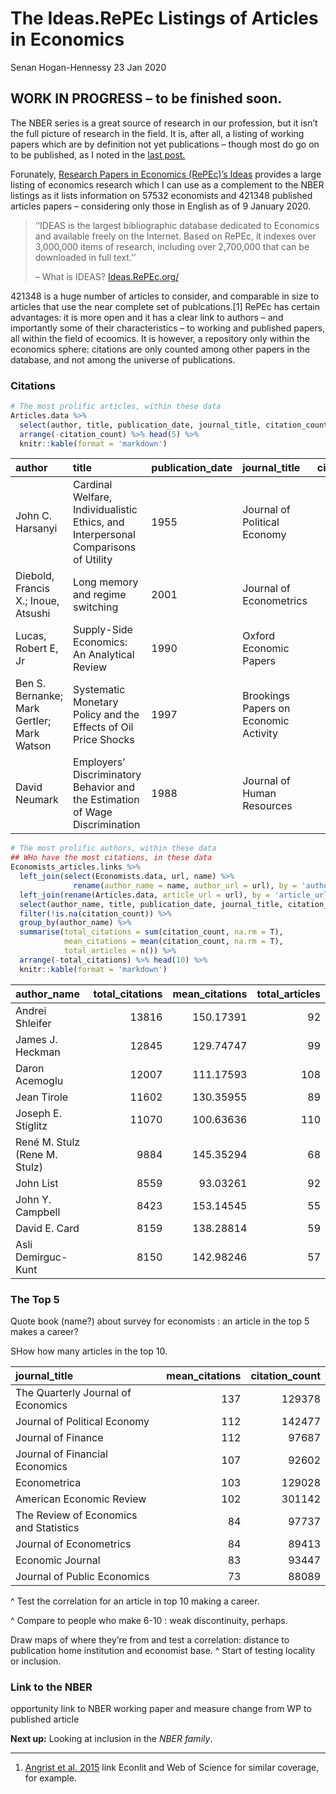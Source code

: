 The Ideas.RePEc Listings of Articles in Economics
================
Senan Hogan-Hennessy
23 Jan 2020

## WORK IN PROGRESS – to be finished soon.

The NBER series is a great source of research in our profession, but it
isn’t the full picture of research in the field. It is, after all, a
listing of working papers which are by definition not yet publications –
though most do go on to be published, as I noted in the [last
post.](https://github.com/shoganhennessy/Econ_text_data/blob/master/Blog_post_exploration/1_NBER_working_papers.md)

Forunately, [Research Papers in Economics (RePEc)’s
Ideas](https://ideas.repec.org/) provides a large listing of economics
research which I can use as a complement to the NBER listings as it
lists information on 57532 economists and 421348 published articles
papers – considering only those in English as of 9 January 2020.

> ‘’IDEAS is the largest bibliographic database dedicated to Economics
> and available freely on the Internet. Based on RePEc, it indexes over
> 3,000,000 items of research, including over 2,700,000 that can be
> downloaded in full text.’’
> 
> – What is IDEAS? [Ideas.RePEc.org/](https://ideas.repec.org/)

421348 is a huge number of articles to consider, and comparable in size
to articles that use the near complete set of publcations.\[1\] RePEc
has certain advantages: it is more open and it has a clear link to
authors – and importantly some of their characteristics – to working and
published papers, all within the field of ecoomics. It is however, a
repository only within the economics sphere: citations are only counted
among other papers in the database, and not among the universe of
publications.

### Citations

``` r
# The most prolific articles, within these data
Articles.data %>% 
  select(author, title, publication_date, journal_title, citation_count) %>%
  arrange(-citation_count) %>% head(5) %>%
  knitr::kable(format = 'markdown')
```

| author                                     | title                                                                              | publication\_date | journal\_title                        | citation\_count |
| :----------------------------------------- | :--------------------------------------------------------------------------------- | :---------------- | :------------------------------------ | --------------: |
| John C. Harsanyi                           | Cardinal Welfare, Individualistic Ethics, and Interpersonal Comparisons of Utility | 1955              | Journal of Political Economy          |             473 |
| Diebold, Francis X.; Inoue, Atsushi        | Long memory and regime switching                                                   | 2001              | Journal of Econometrics               |             472 |
| Lucas, Robert E, Jr                        | Supply-Side Economics: An Analytical Review                                        | 1990              | Oxford Economic Papers                |             472 |
| Ben S. Bernanke; Mark Gertler; Mark Watson | Systematic Monetary Policy and the Effects of Oil Price Shocks                     | 1997              | Brookings Papers on Economic Activity |             471 |
| David Neumark                              | Employers’ Discriminatory Behavior and the Estimation of Wage Discrimination       | 1988              | Journal of Human Resources            |             471 |

``` r
# The most prolific authors, within these data
## WHo have the most citations, in these data
Economists_articles.links %>% 
  left_join(select(Economists.data, url, name) %>% 
              rename(author_name = name, author_url = url), by = 'author_url') %>%
  left_join(rename(Articles.data, article_url = url), by = 'article_url') %>%
  select(author_name, title, publication_date, journal_title, citation_count) %>%
  filter(!is.na(citation_count)) %>%
  group_by(author_name) %>%
  summarise(total_citations = sum(citation_count, na.rm = T),
            mean_citations = mean(citation_count, na.rm = T),
            total_articles = n()) %>%
  arrange(-total_citations) %>% head(10) %>%
  knitr::kable(format = 'markdown')
```

| author\_name                  | total\_citations | mean\_citations | total\_articles |
| :---------------------------- | ---------------: | --------------: | --------------: |
| Andrei Shleifer               |            13816 |       150.17391 |              92 |
| James J. Heckman              |            12845 |       129.74747 |              99 |
| Daron Acemoglu                |            12007 |       111.17593 |             108 |
| Jean Tirole                   |            11602 |       130.35955 |              89 |
| Joseph E. Stiglitz            |            11070 |       100.63636 |             110 |
| René M. Stulz (Rene M. Stulz) |             9884 |       145.35294 |              68 |
| John List                     |             8559 |        93.03261 |              92 |
| John Y. Campbell              |             8423 |       153.14545 |              55 |
| David E. Card                 |             8159 |       138.28814 |              59 |
| Asli Demirguc-Kunt            |             8150 |       142.98246 |              57 |

### The Top 5

Quote book (name?) about survey for economists : an article in the top 5
makes a career?

SHow how many articles in the top
10.

| journal\_title                         | mean\_citations | citation\_count |
| :------------------------------------- | --------------: | --------------: |
| The Quarterly Journal of Economics     |             137 |          129378 |
| Journal of Political Economy           |             112 |          142477 |
| Journal of Finance                     |             112 |           97687 |
| Journal of Financial Economics         |             107 |           92602 |
| Econometrica                           |             103 |          129028 |
| American Economic Review               |             102 |          301142 |
| The Review of Economics and Statistics |              84 |           97737 |
| Journal of Econometrics                |              84 |           89413 |
| Economic Journal                       |              83 |           93447 |
| Journal of Public Economics            |              73 |           88089 |

^ Test the correlation for an article in top 10 making a career.

^ Compare to people who make 6-10 : weak discontinuity, perhaps.

Draw maps of where they’re from and test a correlation: distance to
publication home institution and economist base. ^ Start of testing
locality or inclusion.

### Link to the NBER

opportunity link to NBER working paper and measure change from WP to
published article

**Next up:** Looking at inclusion in the *NBER family*.

-----

1.  [Angrist et al. 2015](https://www.nber.org/papers/w23698) link
    Econlit and Web of Science for similar coverage, for example.
